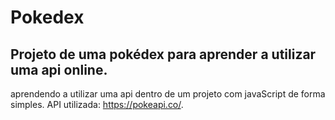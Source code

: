 # Pokedex
## Projeto de uma pokédex para aprender a utilizar uma api online.
aprendendo  a utilizar uma api dentro de um projeto com javaScript de forma simples.
API utilizada: https://pokeapi.co/.
